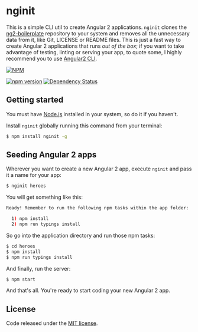 # nginit

This is a simple CLI util to create Angular 2 applications. `nginit` clones the [ng2-boilerplate](https://github.com/vermicida/ng2-boilerplate) repository to your system and removes all the unnecessary data from it, like Git, LICENSE or README files. This is just a fast way to create Angular 2 applications that runs _out of the box_; if you want to take advantage of testing, linting or serving your app, to quote some, I highly recommend you to use [Angular2 CLI](https://cli.angular.io).

[![NPM](https://nodei.co/npm/nginit.png?compact=true)](https://nodei.co/npm/nginit/)

[![npm version](https://badge.fury.io/js/nginit.svg)](https://badge.fury.io/js/nginit) [![Dependency Status](https://david-dm.org/vermicida/nginit.svg)](https://david-dm.org/vermicida/nginit)

## Getting started

You must have [Node.js](https://nodejs.org/en/) installed in your system, so do it if you haven't.

Install `nginit` globally running this command from your terminal:
```bash
$ npm install nginit -g
```

## Seeding Angular 2 apps

Wherever you want to create a new Angular 2 app, execute `nginit` and pass it a name for your app:
```bash
$ nginit heroes
```

You will get something like this:
```bash
Ready! Remember to run the following npm tasks within the app folder:

  1) npm install
  2) npm run typings install
```

So go into the application directory and run those npm tasks:
```bash
$ cd heroes
$ npm install
$ npm run typings install
```

And finally, run the server:
```bash
$ npm start
```

And that's all. You're ready to start coding your new Angular 2 app.

## License

Code released under the [MIT license](./LICENSE).
